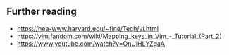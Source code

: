 ## Further reading
- https://hea-www.harvard.edu/~fine/Tech/vi.html
- https://vim.fandom.com/wiki/Mapping_keys_in_Vim_-_Tutorial_(Part_2)
- https://www.youtube.com/watch?v=OnUiHLYZgaA
     

